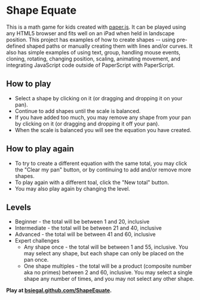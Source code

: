 Shape Equate
==================================================

This is a math game for kids created with [paper.js](http://paperjs.org/).  It can be played using any HTML5 browser and fits well on an iPad when held in landscape position.  This project has examples of how to create shapes -- using pre-defined shaped paths or manually creating them with lines and/or curves.  It also has simple examples of using text, group, handling mouse events, cloning, rotating, changing position, scaling, animating movement, and integrating JavaScript code outside of PaperScript with PaperScript.

How to play
--------------------------------------
* Select a shape by clicking on it (or dragging and dropping it on your pan).
* Continue to add shapes until the scale is balanced.
* If you have added too much, you may remove any shape from your pan by clicking on it (or dragging and dropping it off your pan).
* When the scale is balanced you will see the equation you have created.

How to play again
--------------------------------------
* To try to create a different equation with the same total, you may click the "Clear my pan" button, or by continuing to add and/or remove more shapes.
* To play again with a different toal, click the "New total" button.
* You may also play again by changing the level.

Levels
--------------------------------------
* Beginner - the total will be between 1 and 20, inclusive
* Intermediate - the total will be between 21 and 40, inclusive
* Advanced - the total will be between 41 and 60, inclusive
* Expert challenges
   * Any shape once - the total will be between 1 and 55, inclusive.  You may select any shape, but each shape can only be placed on the pan once.
   * One shape multiples - the total will be a product (composite number aka no primes) between 2 and 60, inclusive.  You may select a single shape any number of times, and you may not select any other shape.

**Play at [bsiegal.github.com/ShapeEquate](http://bsiegal.github.com/ShapeEquate).**


